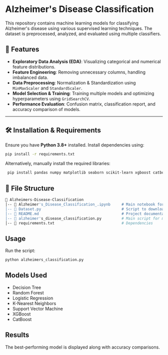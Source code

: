 
# Alzheimer's Disease Classification

This repository contains machine learning models for classifying Alzheimer's disease using various supervised learning techniques. The dataset is preprocessed, analyzed, and evaluated using multiple classifiers.

## 📌 Features
- **Exploratory Data Analysis (EDA)**: Visualizing categorical and numerical feature distributions.
- **Feature Engineering**: Removing unnecessary columns, handling imbalanced data.
- **Data Preprocessing**: Normalization & Standardization using `MinMaxScaler` and `StandardScaler`.
- **Model Selection & Training**: Training multiple models and optimizing hyperparameters using `GridSearchCV`.
- **Performance Evaluation**: Confusion matrix, classification report, and accuracy comparison of models.

---

## 🛠️ Installation & Requirements

Ensure you have **Python 3.8+** installed. Install dependencies using:

```bash
pip install -r requirements.txt
```
Alternatively, manually install the required libraries:

```bash
 pip install pandas numpy matplotlib seaborn scikit-learn xgboost catboost
```
## 📂 File Structure

```bash
📂 Alzheimers-Disease-Classification
│-- 📄 Alzheimer's_Disease_Classification_.ipynb     # Main notebook for training models with results
│-- 📄 Dataset.py                                    # Script to download dataset
│-- 📄 README.md                                     # Project documentation
│-- 📄 alzheimer's_disease_classification.py         # Main script for model training & evaluation
│-- 📄 requirements.txt                              # Dependencies
```


## Usage
Run the script:

```bash
python alzheimers_classification.py
```

## Models Used

* Decision Tree
* Random Forest
* Logistic Regression
* K-Nearest Neighbors
* Support Vector Machine
* XGBoost
* CatBoost

## Results
The best-performing model is displayed along with accuracy comparisons.



